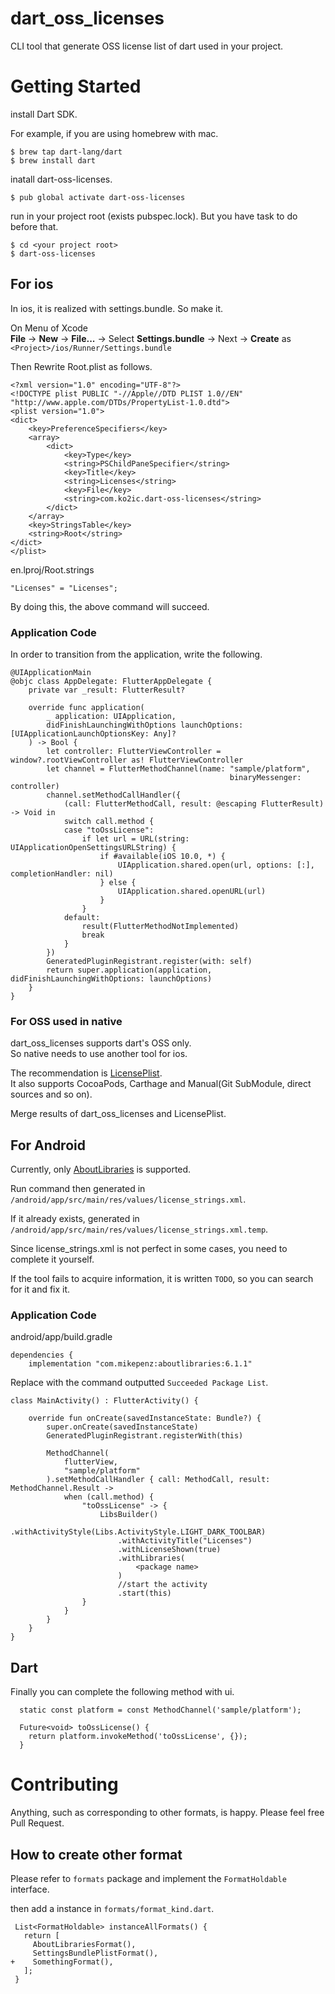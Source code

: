 # dart_oss_licenses

CLI tool that generate OSS license list of dart used in your project.


# Getting Started

install Dart SDK.

For example, if you are using homebrew with mac.

```
$ brew tap dart-lang/dart
$ brew install dart
```

inatall dart-oss-licenses.

```
$ pub global activate dart-oss-licenses
```

run in your project root (exists pubspec.lock).
But you have task to do before that.

```
$ cd <your project root>
$ dart-oss-licenses
```

## For ios

In ios, it is realized with settings.bundle. So make it.

On Menu of Xcode   
__File__ -> __New__ -> __File...__ -> Select __Settings.bundle__ -> Next -> __Create__ as ```<Project>/ios/Runner/Settings.bundle```

Then Rewrite Root.plist as follows.

```
<?xml version="1.0" encoding="UTF-8"?>
<!DOCTYPE plist PUBLIC "-//Apple//DTD PLIST 1.0//EN" "http://www.apple.com/DTDs/PropertyList-1.0.dtd">
<plist version="1.0">
<dict>
	<key>PreferenceSpecifiers</key>
	<array>
		<dict>
			<key>Type</key>
			<string>PSChildPaneSpecifier</string>
			<key>Title</key>
			<string>Licenses</string>
			<key>File</key>
			<string>com.ko2ic.dart-oss-licenses</string>
		</dict>
	</array>
	<key>StringsTable</key>
	<string>Root</string>
</dict>
</plist>
```

en.lproj/Root.strings

```
"Licenses" = "Licenses";
```

By doing this, the above command will succeed.

### Application Code

In order to transition from the application, write the following.

```
@UIApplicationMain
@objc class AppDelegate: FlutterAppDelegate {
    private var _result: FlutterResult?

    override func application(
        _ application: UIApplication,
        didFinishLaunchingWithOptions launchOptions: [UIApplicationLaunchOptionsKey: Any]?
    ) -> Bool {
        let controller: FlutterViewController = window?.rootViewController as! FlutterViewController
        let channel = FlutterMethodChannel(name: "sample/platform",
                                                 binaryMessenger: controller)
        channel.setMethodCallHandler({
            (call: FlutterMethodCall, result: @escaping FlutterResult) -> Void in
            switch call.method {
            case "toOssLicense":
                if let url = URL(string: UIApplicationOpenSettingsURLString) {
                    if #available(iOS 10.0, *) {
                        UIApplication.shared.open(url, options: [:], completionHandler: nil)
                    } else {
                        UIApplication.shared.openURL(url)
                    }
                }
            default:
                result(FlutterMethodNotImplemented)
                break
            }
        })
        GeneratedPluginRegistrant.register(with: self)
        return super.application(application, didFinishLaunchingWithOptions: launchOptions)
    }
}
```

### For OSS used in native

dart_oss_licenses supports dart's OSS only.   
So native needs to use another tool for ios.   

The recommendation is [LicensePlist](https://github.com/mono0926/LicensePlist).   
It also supports CocoaPods, Carthage and Manual(Git SubModule, direct sources and so on).

Merge results of dart_oss_licenses and LicensePlist.

## For Android

Currently, only [AboutLibraries](https://github.com/mikepenz/AboutLibraries) is supported.

Run command then generated in ```/android/app/src/main/res/values/license_strings.xml```.

If it already exists, generated in ```/android/app/src/main/res/values/license_strings.xml.temp```.

Since license_strings.xml is not perfect in some cases, you need to complete it yourself.

If the tool fails to acquire information, it is written ```TODO```, so you can search for it and fix it.

### Application Code

android/app/build.gradle

```
dependencies {
    implementation "com.mikepenz:aboutlibraries:6.1.1"
```

Replace <package name> with the command outputted ```Succeeded Package List```.

```
class MainActivity() : FlutterActivity() {

    override fun onCreate(savedInstanceState: Bundle?) {
        super.onCreate(savedInstanceState)
        GeneratedPluginRegistrant.registerWith(this)

        MethodChannel(
            flutterView,
            "sample/platform"
        ).setMethodCallHandler { call: MethodCall, result: MethodChannel.Result ->
            when (call.method) {
                "toOssLicense" -> {
                    LibsBuilder()
                        .withActivityStyle(Libs.ActivityStyle.LIGHT_DARK_TOOLBAR)
                        .withActivityTitle("Licenses")
                        .withLicenseShown(true)
                        .withLibraries(
                            <package name>
                        )
                        //start the activity
                        .start(this)
                }
            }
        }
    }
}
```

## Dart

Finally you can complete the following method with ui.

```
  static const platform = const MethodChannel('sample/platform');

  Future<void> toOssLicense() {
    return platform.invokeMethod('toOssLicense', {});
  }
```

# Contributing

Anything, such as corresponding to other formats, is happy. Please feel free Pull Request.

## How to create other format

Please refer to ```formats``` package and implement the ```FormatHoldable``` interface.

then add a instance in ```formats/format_kind.dart```.

```
 List<FormatHoldable> instanceAllFormats() {
   return [
     AboutLibrariesFormat(),
     SettingsBundlePlistFormat(),
+    SomethingFormat(),
   ];
 }
```



